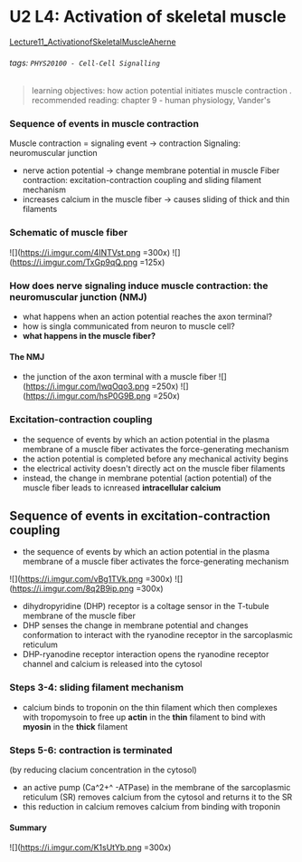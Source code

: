 # U2 L4: Activation of skeletal muscle
[Lecture11_ActivationofSkeletalMuscleAherne](https://brightspace.ucd.ie/d2l/le/content/157606/viewContent/1639488/View)
###### tags: `PHYS20100 - Cell-Cell Signalling`

> learning objectives: how action potential initiates muscle contraction
> .
> recommended reading: chapter 9 - human physiology, Vander's

### Sequence of events in muscle contraction
Muscle contraction = signaling event → contraction 
Signaling: neuromuscular junction
- nerve action potential → change membrane potential in muscle 
Fiber contraction: excitation-contraction coupling and sliding filament mechanism
- increases calcium in the muscle fiber → causes sliding of thick and thin filaments

### Schematic of muscle fiber
![](https://i.imgur.com/4INTVst.png =300x) ![](https://i.imgur.com/TxGp9qQ.png =125x)
 
### How does nerve signaling induce muscle contraction: the neuromuscular junction (NMJ)
- what happens when an action potential reaches the axon terminal?
- how is singla communicated from neuron to muscle cell?
- **what happens in the muscle fiber?**

#### The NMJ
- the junction of the axon terminal with a muscle fiber
![](https://i.imgur.com/lwqOqo3.png =250x) ![](https://i.imgur.com/hsP0G9B.png =250x)

### Excitation-contraction coupling
- the sequence of events by which an action potential in the plasma membrane of a muscle fiber activates the force-generating mechanism
- the action potential is completed before any mechanical activity begins
- the electrical activity doesn't directly act on the muscle fiber filaments
- instead, the change in membrane potential (action potential) of the muscle fiber leads to icnreased **intracellular calcium**

## Sequence of events in excitation-contraction coupling
- the sequence of events by which an action potential in the plasma membrane of a muscle fiber activates the force-generating mechanism

![](https://i.imgur.com/vBg1TVk.png =300x) ![](https://i.imgur.com/8q2B9ip.png =300x)
- dihydropyridine (DHP) receptor is a coltage sensor in the T-tubule membrane of the muscle fiber
- DHP senses the change in membrane potential and changes conformation to interact with the ryanodine receptor in the sarcoplasmic reticulum
- DHP-ryanodine receptor interaction opens the ryanodine receptor channel and calcium is released into the cytosol
### Steps 3-4: sliding filament mechanism
- calcium binds to troponin on the thin filament which then complexes with tropomysoin to free up **actin** in the **thin** filament to bind with **myosin** in the **thick** filament
### Steps 5-6: contraction is terminated
(by reducing clacium concentration in the cytosol)
- an active pump (Ca^2+^ -ATPase) in the membrane of the sarcoplasmic reticulum (SR) removes calcium from the cytosol and returns it to the SR
- this reduction in calcium removes calcium from binding with troponin

#### Summary
![](https://i.imgur.com/K1sUtYb.png =300x)

